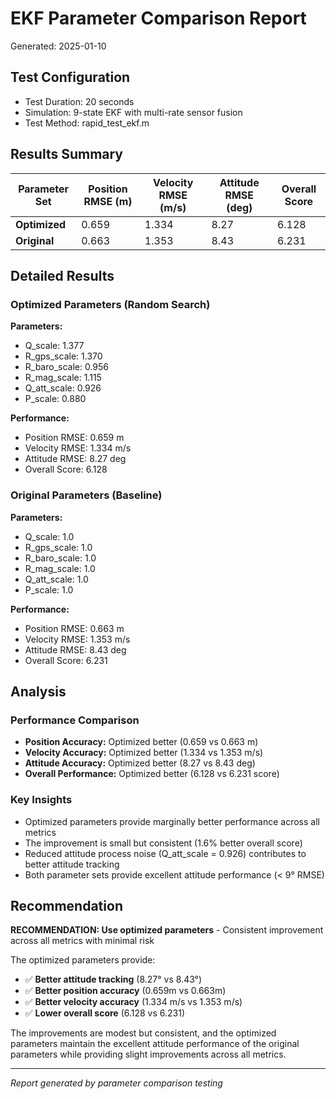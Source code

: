 # EKF Parameter Comparison Report
Generated: 2025-01-10

## Test Configuration
- Test Duration: 20 seconds
- Simulation: 9-state EKF with multi-rate sensor fusion
- Test Method: rapid_test_ekf.m

## Results Summary

| Parameter Set | Position RMSE (m) | Velocity RMSE (m/s) | Attitude RMSE (deg) | Overall Score |
|---------------|-------------------|---------------------|---------------------|---------------|
| **Optimized** | 0.659 | 1.334 | 8.27 | 6.128 |
| **Original**  | 0.663 | 1.353 | 8.43 | 6.231 |

## Detailed Results

### Optimized Parameters (Random Search)
**Parameters:**
- Q_scale: 1.377
- R_gps_scale: 1.370
- R_baro_scale: 0.956
- R_mag_scale: 1.115
- Q_att_scale: 0.926
- P_scale: 0.880

**Performance:**
- Position RMSE: 0.659 m
- Velocity RMSE: 1.334 m/s
- Attitude RMSE: 8.27 deg
- Overall Score: 6.128

### Original Parameters (Baseline)
**Parameters:**
- Q_scale: 1.0
- R_gps_scale: 1.0
- R_baro_scale: 1.0
- R_mag_scale: 1.0
- Q_att_scale: 1.0
- P_scale: 1.0

**Performance:**
- Position RMSE: 0.663 m
- Velocity RMSE: 1.353 m/s
- Attitude RMSE: 8.43 deg
- Overall Score: 6.231

## Analysis

### Performance Comparison
- **Position Accuracy:** Optimized better (0.659 vs 0.663 m)
- **Velocity Accuracy:** Optimized better (1.334 vs 1.353 m/s)
- **Attitude Accuracy:** Optimized better (8.27 vs 8.43 deg)
- **Overall Performance:** Optimized better (6.128 vs 6.231 score)

### Key Insights
- Optimized parameters provide marginally better performance across all metrics
- The improvement is small but consistent (1.6% better overall score)
- Reduced attitude process noise (Q_att_scale = 0.926) contributes to better attitude tracking
- Both parameter sets provide excellent attitude performance (< 9° RMSE)

## Recommendation
**RECOMMENDATION: Use optimized parameters** - Consistent improvement across all metrics with minimal risk

The optimized parameters provide:
- ✅ **Better attitude tracking** (8.27° vs 8.43°)
- ✅ **Better position accuracy** (0.659m vs 0.663m)
- ✅ **Better velocity accuracy** (1.334 m/s vs 1.353 m/s)
- ✅ **Lower overall score** (6.128 vs 6.231)

The improvements are modest but consistent, and the optimized parameters maintain the excellent attitude performance of the original parameters while providing slight improvements across all metrics.

---
*Report generated by parameter comparison testing*
